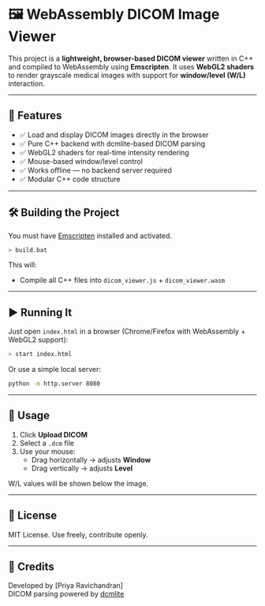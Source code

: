 # 🖼️ WebAssembly DICOM Image Viewer

This project is a **lightweight, browser-based DICOM viewer** written in C++ and compiled to WebAssembly using **Emscripten**. It uses **WebGL2 shaders** to render grayscale medical images with support for **window/level (W/L)** interaction.

---

## 🚀 Features

- ✅ Load and display DICOM images directly in the browser
- ✅ Pure C++ backend with dcmlite-based DICOM parsing
- ✅ WebGL2 shaders for real-time intensity rendering
- ✅ Mouse-based window/level control
- ✅ Works offline — no backend server required
- ✅ Modular C++ code structure

---

## 🛠️ Building the Project

You must have [Emscripten](https://emscripten.org/docs/getting_started/downloads.html) installed and activated.

```bash
> build.bat
```

This will:
- Compile all C++ files into `dicom_viewer.js` + `dicom_viewer.wasm`

---

## ▶️ Running It

Just open `index.html` in a browser (Chrome/Firefox with WebAssembly + WebGL2 support):

```bash
> start index.html
```

Or use a simple local server:

```bash
python -m http.server 8080
```

---

## 🧪 Usage

1. Click **Upload DICOM**
2. Select a `.dcm` file
3. Use your mouse:
   - Drag horizontally → adjusts **Window**
   - Drag vertically → adjusts **Level**

W/L values will be shown below the image.

---

## 📄 License

MIT License. Use freely, contribute openly.

---

## 🙌 Credits

Developed by [Priya Ravichandran]  
DICOM parsing powered by [dcmlite](https://github.com/feliwir/dcmlite)
